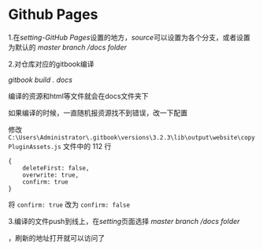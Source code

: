 # Github Pages

1.在*setting-GitHub Pages*设置的地方，*source*可以设置为各个分支，或者设置为默认的 *master branch /docs folder* 

2.对仓库对应的gitbook编译

*gitbook build . docs*

编译的资源和html等文件就会在docs文件夹下

如果编译的时候，一直随机报资源找不到错误，改一下配置

 修改 `C:\Users\Administrator\.gitbook\versions\3.2.3\lib\output\website\copyPluginAssets.js` 文件中的 112 行 

```
{
	deleteFirst: false,
	overwrite: true,
	confirm: true
}
```

 将 `confirm: true` 改为 `confirm: false` 

3.编译的文件push到线上，在*setting*页面选择 *master branch /docs folder* 

，刷新的地址打开就可以访问了